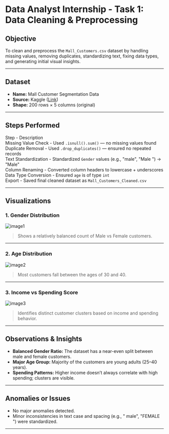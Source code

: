 #  Data Analyst Internship - Task 1: Data Cleaning & Preprocessing

##  Objective

To clean and preprocess the `Mall_Customers.csv` dataset by handling missing values, removing duplicates, standardizing text, fixing data types, and generating initial visual insights.

---

## Dataset

- **Name:** Mall Customer Segmentation Data  
- **Source:** Kaggle ([Link](https://www.kaggle.com/datasets/vjchoudhary7/customer-segmentation-tutorial-in-python))  
- **Shape:** 200 rows × 5 columns (original)

---

##  Steps Performed

 Step                        -             Description       
 Missing Value Check        - Used `.isnull().sum()` — no missing values found                           
 Duplicate Removal          - Used `.drop_duplicates()` — ensured no repeated records                    
 Text Standardization       - Standardized `Gender` values (e.g., "male", "Male ") → "Male"              
 Column Renaming            - Converted column headers to lowercase + underscores                        
 Data Type Conversion       - Ensured `age` is of type `int`                                             
 Export                     - Saved final cleaned dataset as `Mall_Customers_Cleaned.csv`                

---

##  Visualizations

### 1. Gender Distribution

![image1](https://github.com/user-attachments/assets/bfe3b5bd-cc84-4d75-852b-323789360ff9)


> Shows a relatively balanced count of Male vs Female customers.

---

### 2. Age Distribution
![image2](https://github.com/user-attachments/assets/7192d7f4-b604-4c84-b623-bede19583889)


> Most customers fall between the ages of 30 and 40.

---

### 3. Income vs Spending Score

![image3](https://github.com/user-attachments/assets/df6e7607-93ec-4243-8462-2d2feae6c661)


> Identifies distinct customer clusters based on income and spending behavior.

---

##  Observations & Insights

- **Balanced Gender Ratio:** The dataset has a near-even split between male and female customers.
- **Major Age Group:** Majority of the customers are young adults (25–40 years).
- **Spending Patterns:** Higher income doesn’t always correlate with high spending; clusters are visible.

---

##  Anomalies or Issues

- No major anomalies detected.
- Minor inconsistencies in text case and spacing (e.g., " male", "FEMALE ") were standardized.

---
